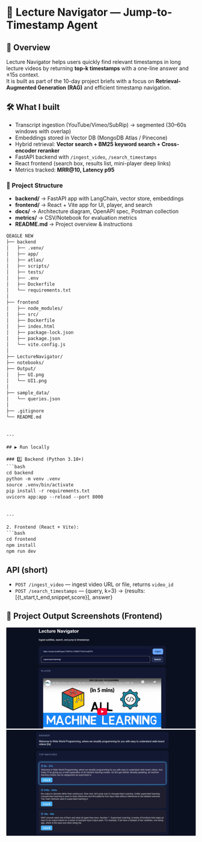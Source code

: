 # 🎥 Lecture Navigator — Jump-to-Timestamp Agent

## 📌 Overview
Lecture Navigator helps users quickly find relevant timestamps in long lecture videos by returning **top-k timestamps** with a one-line answer and ±15s context.  
It is built as part of the 10-day project briefs with a focus on **Retrieval-Augmented Generation (RAG)** and efficient timestamp navigation.

## 🛠️ What I built
-  Transcript ingestion (YouTube/Vimeo/SubRip) → segmented (30–60s windows with overlap)  
-  Embeddings stored in Vector DB (MongoDB Atlas / Pinecone)  
-  Hybrid retrieval: **Vector search + BM25 keyword search + Cross-encoder reranker**  
-  FastAPI backend with `/ingest_video`, `/search_timestamps`  
-  React frontend (search box, results list, mini-player deep links)  
-  Metrics tracked: **MRR@10, Latency p95**

### 📂 Project Structure
- **backend/** →  FastAPI app with LangChain, vector store, embeddings  
- **frontend/** →  React + Vite app for UI, player, and search  
- **docs/** →  Architecture diagram, OpenAPI spec, Postman collection  
- **metrics/** →  CSV/Notebook for evaluation metrics  
- **README.md** →  Project overview & instructions  

```
QEAGLE NEW
├── backend
│   ├── .venv/
│   ├── app/
│   ├── atlas/
│   ├── scripts/
│   ├── tests/
│   ├── .env
│   ├── Dockerfile
│   └── requirements.txt
│
├── frontend
│   ├── node_modules/
│   ├── src/
│   ├── Dockerfile
│   ├── index.html
│   ├── package-lock.json
│   ├── package.json
│   └── vite.config.js
│
├── LectureNavigator/
├── notebooks/
├── Output/
│   ├── UI.png
│   └── UI1.png
│
├── sample_data/
│   └── queries.json
│
├── .gitignore
└── README.md


---

## ▶️ Run locally 

### 1️⃣ Backend (Python 3.10+)
```bash
cd backend
python -m venv .venv
source .venv/bin/activate   
pip install -r requirements.txt
uvicorn app:app --reload --port 8000
 

---

2. Frontend (React + Vite):
```bash
cd frontend
npm install
npm run dev
```

## API (short)
- `POST /ingest_video` — ingest video URL or file, returns `video_id`
- `POST /search_timestamps` — {query, k=3} → {results:[{t_start,t_end,snippet,score}], answer}


## 📸 Project Output Screenshots (Frontend)

![Lecture Navigator](Output/UI.png)
![Lecture Navigator - Alt](Output/UI1.png)

